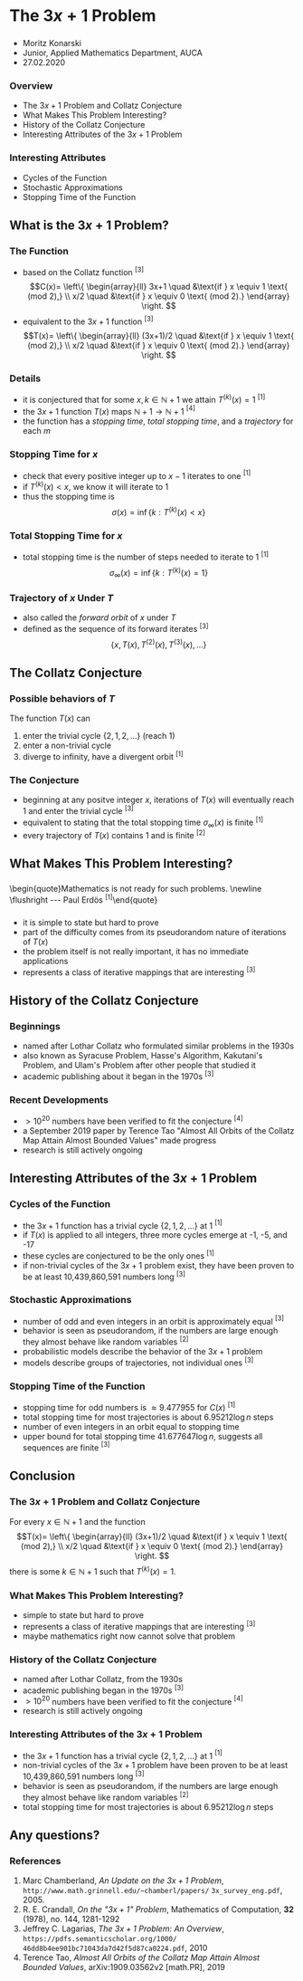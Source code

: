 # The $3x+1$ Problem

###

- Moritz Konarski
- Junior, Applied Mathematics Department, AUCA
- 27.02.2020

### Overview

- The $3x+1$ Problem and Collatz Conjecture
- What Makes This Problem Interesting?
- History of the Collatz Conjecture
- Interesting Attributes of the $3x+1$ Problem

### Interesting Attributes

- Cycles of the Function
- Stochastic Approximations
- Stopping Time of the Function

## What is the $3x+1$ Problem?

### The Function

- based on the Collatz function $^{[3]}$
$$C(x)= \left\{
    \begin{array}{ll}
        3x+1 \quad &\text{if } x \equiv 1 \text{ (mod 2),} \\
        x/2 \quad &\text{if } x \equiv 0 \text{ (mod 2).}
    \end{array}
\right.
$$
- equivalent to the $3x+1$ function $^{[3]}$
$$T(x)= \left\{
    \begin{array}{ll}
        (3x+1)/2 \quad &\text{if } x \equiv 1 \text{ (mod 2),} \\
        x/2 \quad &\text{if } x \equiv 0 \text{ (mod 2).}
    \end{array}
\right.
$$

### Details

- it is conjectured that for some $x,k \in \mathbb{N} + 1$ we attain $T^{(k)}(x)=1$ $^{[1]}$
- the $3x+1$ function $T(x)$ maps $\mathbb{N} + 1 \rightarrow \mathbb{N} + 1$ $^{[4]}$
- the function has a _stopping time_, _total stopping time_, and a _trajectory_ 
for each $m$

### Stopping Time for $x$

- check that every positive integer up to $x - 1$ iterates to one $^{[1]}$
- if $T^{(k)}(x) < x$, we know it will iterate to 1
- thus the stopping time is 
$$\sigma(x)=\inf\{k:T^{(k)}(x) < x\}$$ 

### Total Stopping Time for $x$

- total stopping time is the number of steps needed to iterate to 1 $^{[1]}$
$$\sigma_{\infty}(x)=\inf\{k:T^{(k)}(x)=1\}$$ 

### Trajectory of $x$ Under $T$

- also called the _forward orbit_ of $x$ under $T$
- defined as the sequence of its forward iterates $^{[3]}$
$$\{x, T(x), T^{(2)}(x), T^{(3)}(x),\dots\}$$ 

## The Collatz Conjecture

### Possible behaviors of $T$

The function $T(x)$ can 

1. enter the trivial cycle $\{2,1,2,\dots\}$ (reach 1)
2. enter a non-trivial cycle
3. diverge to infinity, have a divergent orbit $^{[1]}$

### The Conjecture

- beginning at any positve integer $x$, iterations of $T(x)$ will eventually
reach 1 and enter the trivial cycle $^{[3]}$
- equivalent to stating that the total stopping time 
$\sigma_{\infty}(x)$ is finite $^{[1]}$
- every trajectory of $T(x)$ contains 1 and is finite $^{[2]}$

## What Makes This Problem Interesting?

###

\begin{quote}Mathematics is not ready for such problems. \newline
\flushright --- Paul Erdös $^{[1]}$\end{quote}

### 

- it is simple to state but hard to prove
- part of the difficulty comes from its pseudorandom nature of iterations of 
$T(x)$ 
- the problem itself is not really important, it has no immediate applications
- represents a class of iterative mappings that are interesting $^{[3]}$

## History of the Collatz Conjecture

### Beginnings

- named after Lothar Collatz who formulated similar problems in the 1930s
- also known as Syracuse Problem, Hasse's Algorithm, Kakutani's Problem, and
Ulam's Problem after other people that studied it
- academic publishing about it began in the 1970s $^{[3]}$

### Recent Developments

- $>10^{20}$ numbers have been verified to fit the conjecture $^{[4]}$
- a September 2019 paper by Terence Tao "Almost All Orbits of the Collatz Map Attain
Almost Bounded Values" made progress
- research is still actively ongoing

## Interesting Attributes of the $3x+1$ Problem

### Cycles of the Function

- the $3x+1$ function has a trivial cycle $\{2,1,2,\dots\}$ at 1 $^{[1]}$
- if $T(x)$ is applied to all integers, three more cycles emerge at -1, -5, and -17
- these cycles are conjectured to be the only ones $^{[1]}$
- if non-trivial cycles of the $3x+1$ problem exist, they have been proven to
be at least 10,439,860,591 numbers long $^{[3]}$

### Stochastic Approximations

- number of odd and even integers in an orbit is approximately equal $^{[3]}$
- behavior is seen as pseudorandom, if the numbers are large enough they almost
behave like random variables $^{[2]}$
- probabilistic models describe the behavior of the $3x+1$ problem
- models describe groups of trajectories, not individual ones $^{[3]}$

### Stopping Time of the Function

- stopping time for odd numbers is $\approx 9.477955$ for $C(x)$ $^{[1]}$
- total stopping time for most trajectories is about $6.95212 \log n$ steps
- number of even integers in an orbit equal to stopping time
- upper bound for total stopping time $41.677647 \log n$, suggests all
sequences are finite $^{[3]}$

## Conclusion

### The $3x+1$ Problem and Collatz Conjecture

For every $x \in \mathbb{N} + 1$ and the function
$$T(x)= \left\{
    \begin{array}{ll}
        (3x+1)/2 \quad &\text{if } x \equiv 1 \text{ (mod 2),} \\
        x/2 \quad &\text{if } x \equiv 0 \text{ (mod 2).}
    \end{array}
\right.
$$
there is some $k \in \mathbb{N} + 1$ such that $T^{(k)}(x)=1$.

### What Makes This Problem Interesting?

- simple to state but hard to prove
- represents a class of iterative mappings that are interesting $^{[3]}$
- maybe mathematics right now cannot solve that problem

### History of the Collatz Conjecture

- named after Lothar Collatz, from the 1930s
- academic publishing began in the 1970s $^{[3]}$
- $>10^{20}$ numbers have been verified to fit the conjecture $^{[4]}$
- research is still actively ongoing

### Interesting Attributes of the $3x+1$ Problem

- the $3x+1$ function has a trivial cycle $\{2,1,2,\dots\}$ at 1 $^{[1]}$
- non-trivial cycles of the $3x+1$ problem have been proven to
be at least 10,439,860,591 numbers long $^{[3]}$
- behavior is seen as pseudorandom, if the numbers are large enough they almost
behave like random variables $^{[2]}$
- total stopping time for most trajectories is about $6.95212 \log n$ steps

## Any questions?

### References

1. Marc Chamberland, _An Update on the $3x+1$ Problem_, 
`http://www.math.grinnell.edu/~chamberl/papers/` `3x_survey_eng.pdf`, 2005.
2. R. E. Crandall, _On the "$3x+1$" Problem_, Mathematics of Computation, 
__32__ (1978), no. 144, 1281-1292
3. Jeffrey C. Lagarias, _The $3x+1$ Problem: An Overview_,
`https://pdfs.semanticscholar.org/1000/` `46dd8b4ee901bc71043da7d42f5d87ca0224.pdf`, 2010
4. Terence Tao, _Almost All Orbits of the Collatz Map Attain Almost Bounded
Values_, arXiv:1909.03562v2 [math.PR], 2019
